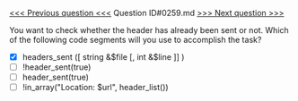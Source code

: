 [<<< Previous question <<<](0258.md)  Question ID#0259.md  [>>> Next question >>>](0260.md) 

You want to check whether the header has already been sent or not. Which of the following code segments will you use to accomplish the task?

- [x] headers_sent ([ string &$file [, int &$line ]] )
- [ ] !header_sent(true)
- [ ] header_sent(true)
- [ ] !in_array("Location: $url", header_list())
